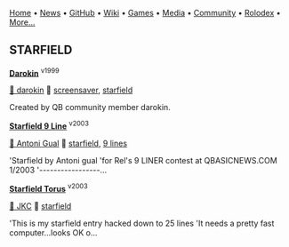 [Home](https://qb64.com) • [News](news.md) • [GitHub](github.md) • [Wiki](wiki.md) • [Games](games.md) • [Media](media.md) • [Community](community.md) • [Rolodex](rolodex.md) • [More...](more.md)

## STARFIELD

**[Darokin](darokin/index)** <sup>v1999</sup>

[🐝 darokin](darokin) 🔗 [screensaver](screensaver), [starfield](starfield)

Created by QB community member darokin.

**[Starfield 9 Line](starfield/index)** <sup>v2003</sup>

[🐝 Antoni Gual](antoni-gual) 🔗 [starfield](starfield), [9 lines](9-lines)

'Starfield by Antoni gual 'for Rel's 9 LINER contest at QBASICNEWS.COM  1/2003 '-----------------...

**[Starfield Torus](starfield-torus/index)** <sup>v2003</sup>

[🐝 JKC](jkc) 🔗 [starfield](starfield)

'This is my starfield entry hacked down to 25 lines 'It needs a pretty fast computer...looks OK o...
